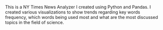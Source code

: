 This is a NY Times News Analyzer I created using Python and Pandas. I created various visualizations to show trends regarding key words frequency, which words being used most and what are the most discussed topics in the field of science.
